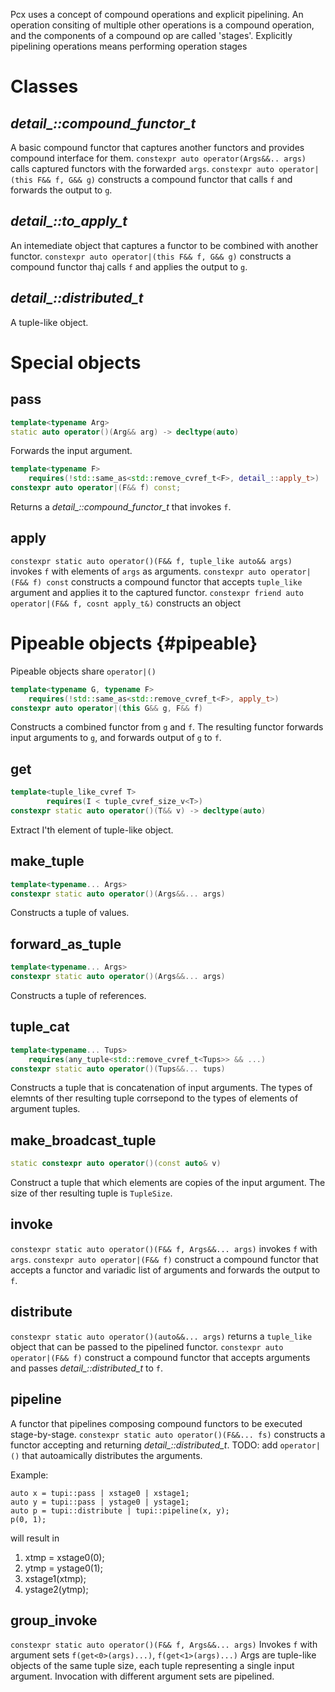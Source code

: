  
Pcx uses a concept of compound operations and explicit pipelining.
An operation consiting of multiple other operations is a compound operation, and the components of a compound op are called 'stages'.
Explicitly pipelining operations means performing operation stages 

# Classes
## *detail_::compound_functor_t*
A basic compound functor that captures another functors and provides compound interface for them.
`constexpr auto operator(Args&&.. args)` calls captured functors with the forwarded `args`.
`constexpr auto operator|(this F&& f, G&& g)` constructs a compound functor that calls `f` and forwards the output to `g`.

## *detail_::to_apply_t*
An intemediate object that captures a functor to be combined with another functor.
`constexpr auto operator|(this F&& f, G&& g)` constructs a compound functor thaj calls `f` and applies the output to `g`.

## *detail_::distributed_t*
A tuple-like object.
# Special objects
## pass
```c++
template<typename Arg>
static auto operator()(Arg&& arg) -> decltype(auto)
```
Forwards the input argument.
```c++
template<typename F>
    requires(!std::same_as<std::remove_cvref_t<F>, detail_::apply_t>)
constexpr auto operator|(F&& f) const;
```
Returns a *detail_::compound_functor_t* that invokes `f`.

## apply
`constexpr static auto operator()(F&& f, tuple_like auto&& args)` invokes `f` with elements of `args` as arguments.
`constexpr auto operator|(F&& f) const` constructs a compound functor that accepts `tuple_like` argument and applies it to the captured functor.
`constexpr friend auto operator|(F&& f, cosnt apply_t&)` constructs an object

# Pipeable objects {#pipeable}
Pipeable objects share `operator|()`
```c++
template<typename G, typename F>
    requires(!std::same_as<std::remove_cvref_t<F>, apply_t>)
constexpr auto operator|(this G&& g, F&& f) 
```
Constructs a combined functor from `g` and `f`. The resulting functor forwards input arguments to `g`,
and forwards output of `g` to `f`.

## get<uZ I>
```c++
template<tuple_like_cvref T>
        requires(I < tuple_cvref_size_v<T>)
constexpr static auto operator()(T&& v) -> decltype(auto)
```
Extract I'th element of tuple-like object.

## make_tuple
```c++
template<typename... Args>
constexpr static auto operator()(Args&&... args)

```
Constructs a tuple of values.

## forward_as_tuple
```c++
template<typename... Args>
constexpr static auto operator()(Args&&... args)

```
Constructs a tuple of references.

## tuple_cat
```c++
template<typename... Tups>
    requires(any_tuple<std::remove_cvref_t<Tups>> && ...)
constexpr static auto operator()(Tups&&... tups)
```
Constructs a tuple that is concatenation of input arguments. The types of elemnts of ther resulting tuple
corrsepond to the types of elements of argument tuples.

## make_broadcast_tuple<uZ TupleSize>
```c++
static constexpr auto operator()(const auto& v) 
```
Construct a tuple that which elements are copies of the input argument. The size of ther resulting tuple is `TupleSize`.

## invoke
`constexpr static auto operator()(F&& f, Args&&... args)` invokes `f` with `args`.
`constexpr auto operator|(F&& f)` construct a compound functor that accepts a functor and variadic list of arguments and forwards the output to `f`.

## distribute
`constexpr static auto operator()(auto&&... args)` returns a `tuple_like` object that can be passed to the pipelined functor.
`constexpr auto operator|(F&& f)` construct a compound functor that accepts arguments and passes *detail_::distributed_t* to `f`.

## pipeline
A functor that pipelines composing compound functors to be executed stage-by-stage. 
`constexpr static auto operator()(F&&... fs)` constructs a functor accepting and returning *detail_::distributed_t*.
TODO: add `operator|()` that autoamically distributes the arguments.

Example:
```
auto x = tupi::pass | xstage0 | xstage1;
auto y = tupi::pass | ystage0 | ystage1;
auto p = tupi::distribute | tupi::pipeline(x, y);
p(0, 1);
```
will result in 
1. xtmp = xstage0(0);
2. ytmp = ystage0(1);
3. xstage1(xtmp);
4. ystage2(ytmp);

## group_invoke
`constexpr static auto operator()(F&& f, Args&&... args)`  Invokes `f` with argument sets `f(get<0>(args)...)`, `f(get<1>(args)...)`
    Args are tuple-like objects of the same tuple size, each tuple representing a single input argument. 
    Invocation with different argument sets are pipelined.

